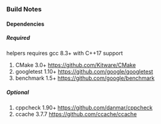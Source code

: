 ### Build Notes
#### Dependencies
##### Required
helpers requires gcc 8.3+ with C++17 support

1. CMake 3.0+ https://github.com/Kitware/CMake
2. googletest 1.10+ https://github.com/google/googletest
3. benchmark 1.5+ https://github.com/google/benchmark

##### Optional
1. cppcheck 1.90+ https://github.com/danmar/cppcheck
2. ccache 3.7.7 https://github.com/ccache/ccache
